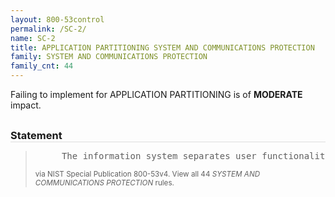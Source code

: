```yaml
---
layout: 800-53control
permalink: /SC-2/
name: SC-2
title: APPLICATION PARTITIONING SYSTEM AND COMMUNICATIONS PROTECTION
family: SYSTEM AND COMMUNICATIONS PROTECTION
family_cnt: 44
---
```

<p class="text-warning">Failing to implement for APPLICATION PARTITIONING is of <b>MODERATE</b> impact.</p>

<h3 style="border-bottom:1px solid #ddd;margin:30px 0 8px 0;">Statement</h3>
<blockquote>
<pre>     The information system separates user functionality (including user interface services) from information system management functionality. 
</pre>
<p><small>via NIST Special Publication 800-53v4. View all 44 <i>SYSTEM AND COMMUNICATIONS PROTECTION</i> rules. <a href="/cce/ssg/group/$Group_id"><span class="glyphicon glyphicon-link"></span></a> </small></p>
</blockquote>

